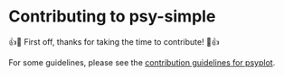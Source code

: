 # Contributing to psy-simple

:+1::tada: First off, thanks for taking the time to contribute! :tada::+1:

For some guidelines, please see the [contribution guidelines for psyplot](https://github.com/psyplot/psyplot/blob/master/CONTRIBUTING.md).
